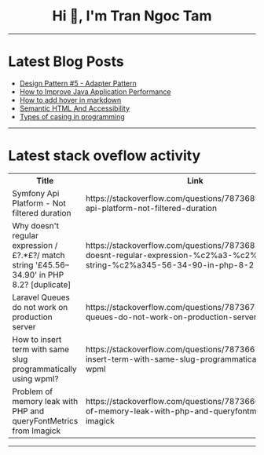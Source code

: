 <h1 align="center">Hi 👋, I'm Tran Ngoc Tam</h1>

---

# Latest Blog Posts 
<!-- BLOG-POST-LIST:START -->
- [Design Pattern #5 - Adapter Pattern](https://dev.to/superviz/design-pattern-5-adapter-pattern-4gif)
- [How to Improve Java Application Performance](https://dev.to/renan_almeidasv/how-to-improve-java-application-performance-55if)
- [How to add hover in markdown](https://dev.to/aryan015/how-to-add-hover-in-markdown-27lm)
- [Semantic HTML And Accessibility](https://dev.to/james_kiboi_cf745aa43cf22/semantic-html-and-accessibility-2pp7)
- [Types of casing in programming](https://dev.to/aryan015/types-of-casing-in-programming-2j0d)
<!-- BLOG-POST-LIST:END -->

---

# Latest stack oveflow activity
<table>
  <tr><th>Title</th><th>Link</th></tr>
  <!-- STACKOVERFLOW:START --><tr><td>Symfony Api Platform - Not filtered duration</td><td>https://stackoverflow.com/questions/78736895/symfony-api-platform-not-filtered-duration</td></tr><tr><td>Why doesn&#39;t regular expression /£?.*£?/ match string &#39;£45.56–34.90&#39; in PHP 8.2? [duplicate]</td><td>https://stackoverflow.com/questions/78736832/why-doesnt-regular-expression-%c2%a3-%c2%a3-match-string-%c2%a345-56-34-90-in-php-8-2</td></tr><tr><td>Laravel Queues do not work on production server</td><td>https://stackoverflow.com/questions/78736738/laravel-queues-do-not-work-on-production-server</td></tr><tr><td>How to insert term with same slug programmatically using wpml?</td><td>https://stackoverflow.com/questions/78736673/how-to-insert-term-with-same-slug-programmatically-using-wpml</td></tr><tr><td>Problem of memory leak with PHP and queryFontMetrics from Imagick</td><td>https://stackoverflow.com/questions/78736667/problem-of-memory-leak-with-php-and-queryfontmetrics-from-imagick</td></tr><!-- STACKOVERFLOW:END -->
</table>

---


